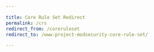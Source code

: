 ```yaml
---

title: Core Rule Set Redirect
permalink: /crs
redirect_from: /coreruleset
redirect_to: /www-project-modsecurity-core-rule-set/

---
```

